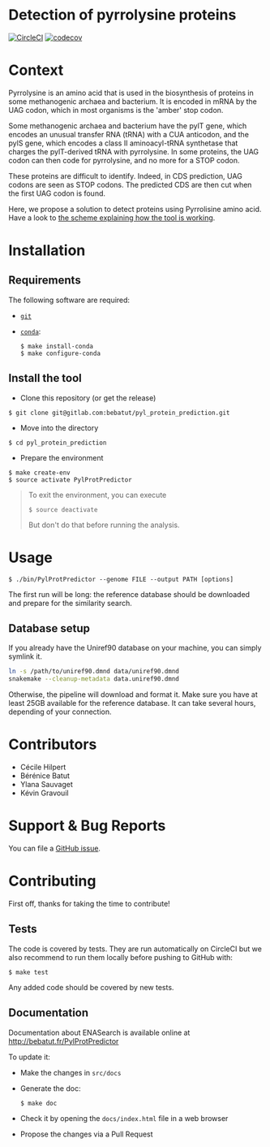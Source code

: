 Detection of pyrrolysine proteins
=================================

[![CircleCI](https://circleci.com/gh/bebatut/PylProtPredictor.svg?style=svg)](https://circleci.com/gh/bebatut/PylProtPredictor)
[![codecov](https://codecov.io/gh/bebatut/PylProtPredictor/branch/master/graph/badge.svg?token=6KyTn6n8Bp)](https://codecov.io/gh/bebatut/PylProtPredictor)

# Context

Pyrrolysine is an amino acid that is used in the biosynthesis of proteins in some methanogenic archaea and bacterium. It is encoded in mRNA by the UAG codon, which in most organisms is the 'amber' stop codon.

Some methanogenic archaea and bacterium have the pylT gene, which encodes an unusual transfer RNA (tRNA) with a CUA anticodon, and the pylS gene, which encodes a class II aminoacyl-tRNA synthetase that charges the pylT-derived tRNA with pyrrolysine. In some proteins, the UAG codon can then code for pyrrolysine, and no more for a STOP codon.

These proteins are difficult to identify. Indeed, in CDS prediction, UAG codons are seen as STOP codons. The predicted CDS are then cut when the first UAG codon is found.

Here, we propose a solution to detect proteins using Pyrrolisine amino acid.
Have a look to [the scheme explaining how the tool is working](doc/img/main_scheme.png).


# Installation

## Requirements

The following software are required:
- [`git`](https://git-scm.com/book/fr/v1/D%C3%A9marrage-rapide-Installation-de-Git#Installation-sur-Linux)
- [`conda`](https://conda.io/miniconda.html):

    ```
    $ make install-conda
    $ make configure-conda
    ```

## Install the tool

- Clone this repository (or get the release)

```
$ git clone git@gitlab.com:bebatut/pyl_protein_prediction.git
```

- Move into the directory

```
$ cd pyl_protein_prediction
```

- Prepare the environment

```
$ make create-env
$ source activate PylProtPredictor
```

> To exit the environment, you can execute
> ```
> $ source deactivate
> ```
> But don't do that before running the analysis.

# Usage

```
$ ./bin/PylProtPredictor --genome FILE --output PATH [options]
```

The first run will be long: the reference database should be downloaded and prepare for the similarity search.

## Database setup

If you already have the Uniref90 database on your machine, you can simply symlink it.

``` bash
ln -s /path/to/uniref90.dmnd data/uniref90.dmnd
snakemake --cleanup-metadata data.uniref90.dmnd
```

Otherwise, the pipeline will download and format it. Make sure you have at least 25GB available for the reference database. It can take several hours, depending of your connection.

# Contributors

- Cécile Hilpert
- Bérénice Batut
- Ylana Sauvaget
- Kévin Gravouil

# Support & Bug Reports

You can file a [GitHub issue](https://github.com/bebatut/PylProtPredictor/issues).

# Contributing

First off, thanks for taking the time to contribute!

## Tests

The code is covered by tests. They are run automatically on CircleCI but we also recommend to run them locally before pushing to GitHub with:

```
$ make test
```

Any added code should be covered by new tests.

## Documentation

Documentation about ENASearch is available online at http://bebatut.fr/PylProtPredictor

To update it:

- Make the changes in `src/docs`
- Generate the doc:

    ```
    $ make doc
    ```

- Check it by opening the `docs/index.html` file in a web browser
- Propose the changes via a Pull Request
